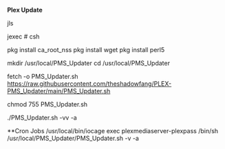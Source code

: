 **Plex Update**

jls

jexec # csh

pkg install ca_root_nss
pkg install wget
pkg install perl5

mkdir /usr/local/PMS_Updater
cd /usr/local/PMS_Updater

fetch -o PMS_Updater.sh https://raw.githubusercontent.com/theshadowfang/PLEX-PMS_Updater/main/PMS_Updater.sh

chmod 755 PMS_Updater.sh

./PMS_Updater.sh -vv -a

**Cron Jobs
/usr/local/bin/iocage exec plexmediaserver-plexpass /bin/sh /usr/local/PMS_Updater/PMS_Updater.sh -v -a
